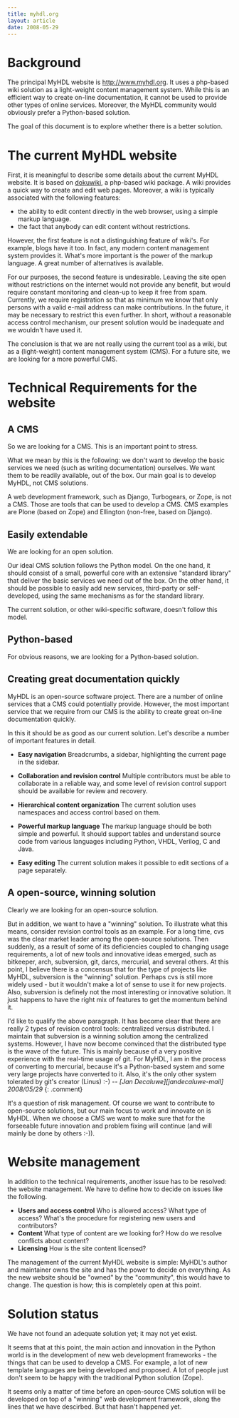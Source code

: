 ```yaml
---
title: myhdl.org 
layout: article
date: 2008-05-29
---
```


Background
==========

The principal MyHDL website is <http://www.myhdl.org>. It uses a php-based wiki
solution as a light-weight content management system. While this is an
efficient way to create on-line documentation, it cannot be used to provide
other types of online services. Moreover, the MyHDL community would obviously
prefer a Python-based solution.

The goal of this document is to explore whether there is a better solution.

The current MyHDL website
=========================

First, it is meaningful to describe some details about the current MyHDL
website. It is based on [dokuwiki](doku>), a php-based wiki package. A wiki
provides a quick way to create and edit web pages. Moreover, a wiki is
typically associated with the following features:

* the ability to edit content directly in the web browser, using a simple markup
language.
* the fact that anybody can edit content without restrictions.

However, the first feature is not a distinguishing feature of wiki's. For
example, blogs have it too. In fact, any modern content management system
provides it. What's more important is the power of the markup language. A great
number of alternatives is available.

For our purposes, the second feature is undesirable. Leaving the site open
without restrictions on the internet would not provide any benefit, but would
require constant monitoring and clean-up to keep it free from spam. Currently,
we require registration so that as minimum we know that only persons with a
valid e-mail address can make contributions. In the future, it may be necessary
to restrict this even further. In short, without a reasonable access control
mechanism, our present solution would be inadequate and we wouldn't have used
it.

The conclusion is that we are not really using the current tool as a wiki, but
as a (light-weight) content management system (CMS). For a future site, we are
looking for a more powerful CMS.

Technical Requirements for the website
======================================

A CMS
-----

So we are looking for a CMS. This is an important point to stress.

What we mean by this is the following: we don't want to develop the basic
services we need (such as writing documentation) ourselves. We want them to be
readily available, out of the box. Our main goal is to develop MyHDL, not CMS
solutions.

A web development framework, such as Django, Turbogears, or Zope, is not a CMS.
Those are tools that can be used to develop a CMS. CMS examples are Plone
(based on Zope) and Ellington (non-free, based on Django).

Easily extendable
-----------------

We are looking for an open solution.

Our ideal CMS solution follows the Python model. On the one hand, it should
consist of a small, powerful core with an extensive "standard library" that
deliver the basic services we need out of the box. On the other hand, it should
be possible to easily add new services, third-party or self-developed, using
the same mechanisms as for the standard library.

The current solution, or other wiki-specific software, doesn't follow this
model.

Python-based
------------

For obvious reasons, we are looking for a Python-based solution.

Creating great documentation quickly
------------------------------------

MyHDL is an open-source software project. There are a number of online services
that a CMS could potentially provide. However, the most important service that
we require from our CMS is the ability to create great on-line documentation
quickly.

In this it should be as good as our current solution. Let's describe a number
of important features in detail.

* **Easy navigation** Breadcrumbs, a sidebar, highlighting the current page in
the sidebar.

* **Collaboration and revision control** Multiple contributors must be able to
collaborate in a reliable way, and some level of revision control support
should be available for review and recovery.

* **Hierarchical content organization** The current solution uses namespaces
and access control based on them.

* **Powerful markup language** The markup language should be both simple and
powerful. It should support tables and understand source code from various
languages including Python, VHDL, Verilog, C and Java.

* **Easy editing** The current solution makes it possible to edit sections of
a page separately.



A open-source, winning solution
-------------------------------

Clearly we are looking for an open-source solution.

But in addition, we want to have a "winning" solution. To illustrate what this
means, consider revision control tools as an example. For a long time, cvs was
the clear market leader among the open-source solutions. Then suddenly, as a
result of some of its deficiencies coupled to changing usage requirements, a
lot of new tools and innovative ideas emerged, such as bitkeeper, arch,
subversion, git, darcs, mercurial, and several others.  At this point, I
believe there is a concensus that for the type of projects like MyHDL,
subversion is the "winning" solution. Perhaps cvs is still more widely used -
but it wouldn't make a lot of sense to use it for new projects. Also,
subversion is definely not the most interesting or innovative solution. It just
happens to have the right mix of features to get the momentum behind it.

I'd like to qualify the above paragraph. It has become clear that there are
really 2 types of revision control tools: centralized versus distributed. I
maintain that subversion is a winning solution among the centralized systems.
However, I have now become convinced that the distributed type is the wave of
the future. This is mainly because of a very positive experience with the
real-time usage of git. For MyHDL, I am in the process of converting to
mercurial, because it's a Python-based system and some very large projects have
converted to it. Also, it's the only other system tolerated by git's creator
(Linus) :-)  -- *[Jan Decaluwe][jandecaluwe-mail] 2008/05/29*
{: .comment}

It's a question of risk management. Of course we want to contribute to
open-source solutions, but our main focus to work and innovate on is MyHDL.
When we choose a CMS we want to make sure that for the forseeable future
innovation and problem fixing will continue (and will mainly be done by others
:-)).

Website management
==================

In addition to the technical requirements, another issue has to be resolved:
the website management. We have to define how to decide on issues like the
following.

* **Users and access control** Who is allowed access? What type of access?
What's the procedure for registering new users and contributors?
* **Content** What type of content are we looking for? How do we resolve
conflicts about content?
* **Licensing** How is the site content licensed?

The management of the current MyHDL website is simple: MyHDL's author and
maintainer owns the site and has the power to decide on everything. As the new
website should be "owned" by the "community", this would have to change. The
question is how; this is completely open at this point.

Solution status
===============

We have not found an adequate solution yet; it may not yet exist.

It seems that at this point, the main action and innovation in the Python world
is in the development of new web development frameworks - the things that can
be used to develop a CMS. For example, a lot of new template languages are
being developed and proposed. A lot of people just don't seem to be happy with
the traditional Python solution (Zope).

It seems only a matter of time before an open-source CMS solution will
be developed on top of a "winning" web development framework, along
the lines that we have descirbed. But that hasn't happened yet.



